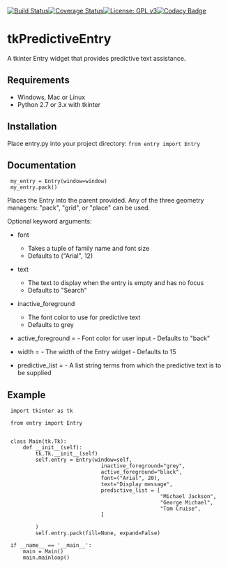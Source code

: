 [![Build Status](https://travis-ci.org/Neil-Brown/tkPredictiveEntry.svg?branch=master)](https://travis-ci.org/Neil-Brown/tkPredictiveEntry)[![Coverage Status](https://coveralls.io/repos/github/Neil-Brown/tkPredictiveEntry/badge.svg?branch=master)](https://coveralls.io/github/Neil-Brown/tkPredictiveEntry?branch=master)[![License: GPL v3](https://img.shields.io/badge/License-GPLv3-blue.svg)](https://www.gnu.org/licenses/gpl-3.0)[![Codacy Badge](https://api.codacy.com/project/badge/Grade/6b0e8ff8815b415ca4d78034d69c2f79)](https://www.codacy.com/app/neilbrownemail/tkPredictiveEntry?utm_source=github.com&amp;utm_medium=referral&amp;utm_content=Neil-Brown/tkPredictiveEntry&amp;utm_campaign=Badge_Grade)
# tkPredictiveEntry
A tkinter Entry widget that provides predictive text assistance.

## Requirements
-   Windows, Mac or Linux
-   Python 2.7 or 3.x with tkinter

## Installation
Place entry.py into your project directory:
`from entry import Entry`

## Documentation
     my_entry = Entry(window=window)
     my_entry.pack()

Places the Entry into the parent provided. 
Any of the three geometry managers: "pack", "grid", or "place" can be used.

Optional keyword arguments:
-   font
    -   Takes a tuple of family name and font size
    -   Defaults to ("Arial", 12)
    
-   text
    -  The text to display when the entry is empty and has no focus
    -  Defaults to "Search"
    
-   inactive_foreground
    -  The font color to use for predictive text
    -  Defaults to grey
    
-    active_foreground = 
    -  Font color for user input
    -  Defaults to "back"
    
-    width = 
    -  The width of the Entry widget
    -  Defaults to 15
-    predictive_list = 
    -  A list string terms from which the predictive text is to be supplied
     

## Example
     import tkinter as tk

     from entry import Entry


     class Main(tk.Tk):
         def __init__(self):
             tk.Tk.__init__(self)
             self.entry = Entry(window=self,
                                  inactive_foreground="grey",
                                  active_foreground="black",
                                  font=("Arial", 20),
                                  text="Display message",
                                  predictive_list = [
                                                     "Michael Jackson",
                                                     "George Michael",
                                                     "Tom Cruise",
                                  ]

             )
             self.entry.pack(fill=None, expand=False)

     if __name__ == '__main__':
         main = Main()
         main.mainloop()
